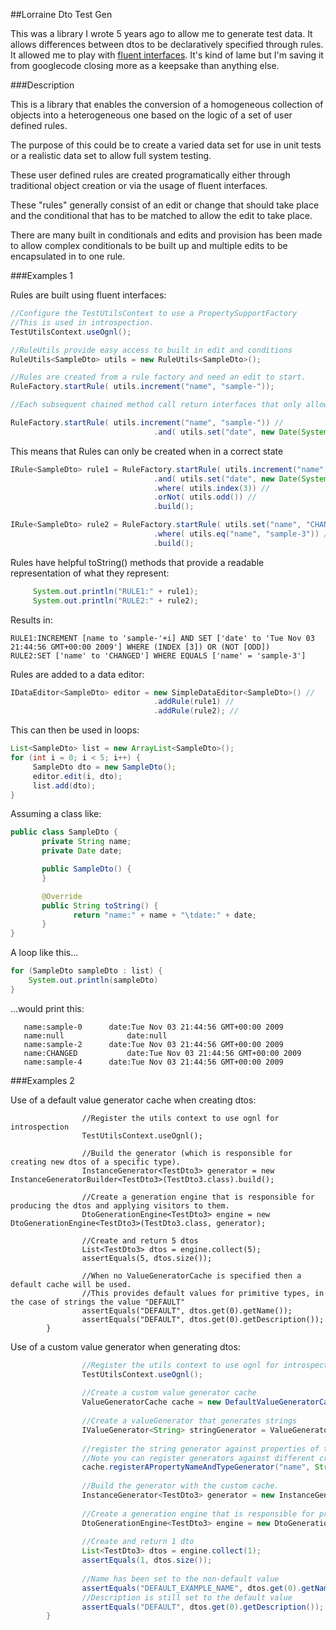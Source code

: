 ##Lorraine Dto Test Gen

This was a library I wrote 5 years ago to allow me to generate test data. It allows differences between dtos to be declaratively specified through rules.
It allowed me to play with [fluent interfaces](http://martinfowler.com/bliki/FluentInterface.html). It's kind of lame but I'm saving it from googlecode closing more as a keepsake than anything else.  

###Description

This is a library that enables the conversion of a homogeneous collection of objects into a heterogeneous one based on the logic of a set of user defined rules.

The purpose of this could be to create a varied data set for use in unit tests or a realistic data set to allow full system testing.

These user defined rules are created programatically either through traditional object creation or via the usage of fluent interfaces.

These "rules" generally consist of an edit or change that should take place and the conditional that has to be matched to allow the edit to take place.

There are many built in conditionals and edits and provision has been made to allow complex conditionals to be built up and multiple edits to be encapsulated in to one rule.

###Examples 1

Rules are built using fluent interfaces:

```java
//Configure the TestUtilsContext to use a PropertySupportFactory
//This is used in introspection.
TestUtilsContext.useOgnl();

//RuleUtils provide easy access to built in edit and conditions
RuleUtils<SampleDto> utils = new RuleUtils<SampleDto>();

//Rules are created from a rule factory and need an edit to start. 
RuleFactory.startRule( utils.increment("name", "sample-"));

//Each subsequent chained method call return interfaces that only allows the writer to //call methods in the correct order.

RuleFactory.startRule( utils.increment("name", "sample-")) // 
                                .and( utils.set("date", new Date(System.currentTimeMillis())));
```

This means that Rules can only be created when in a correct state

```java
IRule<SampleDto> rule1 = RuleFactory.startRule( utils.increment("name", "sample-")) //
                                .and( utils.set("date", new Date(System.currentTimeMillis()))) //
                                .where( utils.index(3)) //
                                .orNot( utils.odd()) //
                                .build();

IRule<SampleDto> rule2 = RuleFactory.startRule( utils.set("name", "CHANGED")) //
                                .where( utils.eq("name", "sample-3")) //
                                .build();
```

Rules have helpful toString() methods that provide a readable representation of what they represent:

```java
     System.out.println("RULE1:" + rule1);
     System.out.println("RULE2:" + rule2);
```

Results in:

    RULE1:INCREMENT [name to 'sample-'+i] AND SET ['date' to 'Tue Nov 03 21:44:56 GMT+00:00 2009'] WHERE (INDEX [3]) OR (NOT [ODD]) 
    RULE2:SET ['name' to 'CHANGED'] WHERE EQUALS ['name' = 'sample-3']


Rules are added to a data editor:

```java
IDataEditor<SampleDto> editor = new SimpleDataEditor<SampleDto>() //
                                .addRule(rule1) //
                                .addRule(rule2); //
```

This can then be used in loops:

```java
List<SampleDto> list = new ArrayList<SampleDto>();
for (int i = 0; i < 5; i++) {
     SampleDto dto = new SampleDto();
     editor.edit(i, dto);
     list.add(dto);
}
```

Assuming a class like:

```java
public class SampleDto {
       private String name;
       private Date date;

       public SampleDto() {
       }

       @Override
       public String toString() {
              return "name:" + name + "\tdate:" + date;
       }
}
```

A loop like this...

```java
for (SampleDto sampleDto : list) {
    System.out.println(sampleDto)
}
```

...would print this:

```
   name:sample-0	  date:Tue Nov 03 21:44:56 GMT+00:00 2009
   name:null	          date:null
   name:sample-2	  date:Tue Nov 03 21:44:56 GMT+00:00 2009
   name:CHANGED	          date:Tue Nov 03 21:44:56 GMT+00:00 2009
   name:sample-4	  date:Tue Nov 03 21:44:56 GMT+00:00 2009
```
###Examples 2

Use of a default value generator cache when creating dtos:

```
                //Register the utils context to use ognl for introspection
                TestUtilsContext.useOgnl();
                
                //Build the generator (which is responsible for creating new dtos of a specific type).
                InstanceGenerator<TestDto3> generator = new InstanceGeneratorBuilder<TestDto3>(TestDto3.class).build();
                
                //Create a generation engine that is responsible for producing the dtos and applying visitors to them.
                DtoGenerationEngine<TestDto3> engine = new DtoGenerationEngine<TestDto3>(TestDto3.class, generator);
                
                //Create and return 5 dtos
                List<TestDto3> dtos = engine.collect(5);
                assertEquals(5, dtos.size());
                
                //When no ValueGeneratorCache is specified then a default cache will be used.
                //This provides default values for primitive types, in the case of strings the value "DEFAULT"
                assertEquals("DEFAULT", dtos.get(0).getName());
                assertEquals("DEFAULT", dtos.get(0).getDescription());
        }
```

Use of a custom value generator when generating dtos:

```java
                //Register the utils context to use ognl for introspection
                TestUtilsContext.useOgnl();
                
                //Create a custom value generator cache
                ValueGeneratorCache cache = new DefaultValueGeneratorCache(); //
                
                //Create a valueGenerator that generates strings
                IValueGenerator<String> stringGenerator = ValueGeneratorFactory.createStringGenerator("DEFAULT_EXAMPLE_NAME");
                
                //register the string generator against properties of type string called name.
                //Note you can register generators against different criteria (See ValueGeneratorCache.java) 
                cache.registerAPropertyNameAndTypeGenerator("name", String.class, stringGenerator);
                
                //Build the generator with the custom cache.
                InstanceGenerator<TestDto3> generator = new InstanceGeneratorBuilder<TestDto3>(TestDto3.class, cache).build();
                
                //Create a generation engine that is responsible for producing the dtos and applying visitors to them.
                DtoGenerationEngine<TestDto3> engine = new DtoGenerationEngine<TestDto3>(TestDto3.class, generator);
                
                //Create and return 1 dto
                List<TestDto3> dtos = engine.collect(1);
                assertEquals(1, dtos.size());
                
                //Name has been set to the non-default value
                assertEquals("DEFAULT_EXAMPLE_NAME", dtos.get(0).getName());
                //Description is still set to the default value
                assertEquals("DEFAULT", dtos.get(0).getDescription());
        }
```

